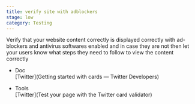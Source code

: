 ```yaml
---
title: verify site with adblockers
stage: low
category: Testing
---
```


Verify that your website content correctly is displayed
correctly with ad-blockers and antivirus softwares enabled and in case they are not then let your users know what steps they need to follow to
view the content correctly

* Doc <br>
[Twitter](Getting started with cards — Twitter Developers)<br>

* Tools <br>
[Twitter](Test your page with the Twitter card validator)<br>
